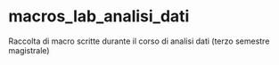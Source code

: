 # macros_lab_analisi_dati
Raccolta di macro scritte durante il corso di analisi dati (terzo semestre magistrale)
